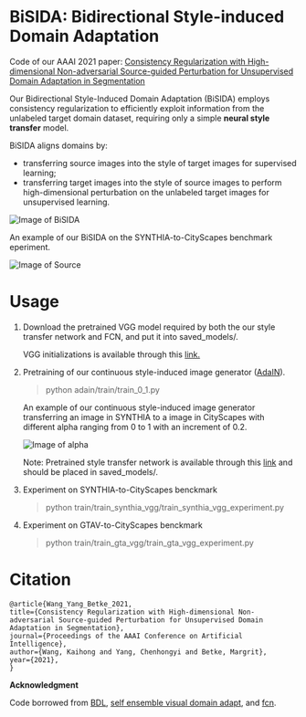 # BiSIDA: Bidirectional Style-induced Domain Adaptation
Code of our AAAI 2021 paper: [Consistency Regularization with High-dimensional Non-adversarial Source-guided Perturbation for Unsupervised Domain Adaptation in Segmentation](https://arxiv.org/abs/2009.08610)

Our Bidirectional Style-Induced Domain Adaptation (BiSIDA) employs consistency regularization to efficiently exploit information from the unlabeled target domain dataset, requiring only a simple ****neural style transfer**** model. 

BiSIDA aligns domains by:
* transferring source images into the style of target images for supervised learning; 
* transferring target images into the style of source images to perform high-dimensional perturbation on the unlabeled target images for unsupervised learning. 

![Image of BiSIDA](https://github.com/wangkaihong/BiSIDA/blob/master/demo_img/pipeline.png)

 An example of our BiSIDA on the SYNTHIA-to-CityScapes benchmark eperiment. 

 ![Image of Source](https://github.com/wangkaihong/BiSIDA/blob/master/demo_img/vis.png)

# Usage

1. Download the pretrained VGG model required by both the our style transfer network and FCN, and put it into saved_models/.

   VGG initializations is available through this [link.](https://drive.google.com/file/d/11PbJLLd9C3-Aj4yiRbJoDgEZyfZn3dIv/view?usp=sharing)
   
2. Pretraining of our continuous style-induced image generator ([AdaIN](https://github.com/xunhuang1995/AdaIN-style)).

   > python adain/train/train_0_1.py
   
   An example of our continuous style-induced image generator transferring an image in SYNTHIA to a image in CityScapes with different alpha ranging from 0 to 1 with an increment of 0.2.
   
   ![Image of alpha](https://github.com/wangkaihong/BiSIDA/blob/master/demo_img/alpha.png)

   Note: Pretrained style transfer network is available through this  [link](https://drive.google.com/file/d/1lgoRj-M9c9kTKPPnmm2G5kdGY4K7G3-1/view?usp=sharing) and  should be placed in saved_models/.

3. Experiment on SYNTHIA-to-CityScapes benckmark

   > python train/train_synthia_vgg/train_synthia_vgg_experiment.py

4. Experiment on GTAV-to-CityScapes benckmark

   > python train/train_gta_vgg/train_gta_vgg_experiment.py
   
# Citation
```
@article{Wang_Yang_Betke_2021, 
title={Consistency Regularization with High-dimensional Non-adversarial Source-guided Perturbation for Unsupervised Domain Adaptation in Segmentation}, 
journal={Proceedings of the AAAI Conference on Artificial Intelligence}, 
author={Wang, Kaihong and Yang, Chenhongyi and Betke, Margrit}, 
year={2021}, 
}
```
             
**Acknowledgment**

Code borrowed from [BDL](https://github.com/liyunsheng13/BDL), [self ensemble visual domain adapt](https://github.com/wangkaihong/self-ensemble-visual-domain-adapt), and [fcn](https://github.com/wkentaro/fcn/). 
